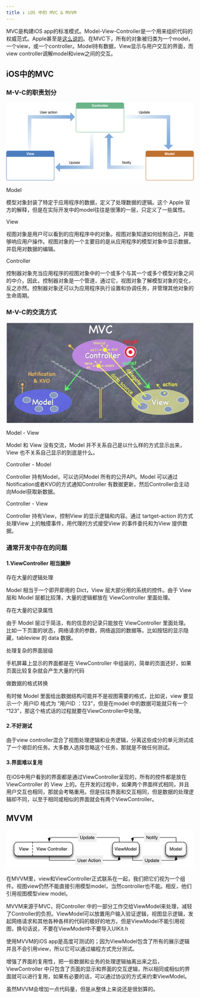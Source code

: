 ```yaml
---
title : iOS 中的 MVC & MVVM
---
```




MVC是构建iOS app的标准模式。Model-View-Controller是一个用来组织代码的权威范式。Apple甚至是[这么说的](https://developer.apple.com/library/ios/documentation/general/conceptual/devpedia-cocoacore/MVC.html)。在MVC下，所有的对象被归类为一个model，一个view，或一个controller。Model持有数据，View显示与用户交互的界面，而view controller调解model和view之间的交互。

## iOS中的MVC
### M-V-C的职责划分

![](https://raw.githubusercontent.com/DullDevil/pics/master/MVC/MVC-1.png)



Model

模型对象封装了特定于应用程序的数据，定义了处理数据的逻辑。这个 Apple 官方的解释，但是在实际开发中的model往往是很薄的一层，只定义了一些属性。



View

视图对象是用户可以看到的应用程序中的对象。视图对象知道如何绘制自己，并能够响应用户操作。视图对象的一个主要目的是从应用程序的模型对象中显示数据，并启用对数据的编辑。



Controller

控制器对象充当应用程序的视图对象中的一个或多个与其一个或多个模型对象之间的中介。因此，控制器对象是一个管道，通过它，视图对象了解模型对象的变化，反之亦然。控制器对象还可以为应用程序执行设置和协调任务，并管理其他对象的生命周期。



### M-V-C的交流方式

![](https://raw.githubusercontent.com/DullDevil/pics/master/MVC/MVC-2.jpeg)


Model - View

Model 和 View 没有交流，Model 并不关系自己是以什么样的方式显示出来，View 也不关系自己显示的到底是什么。



Controller - Model

Controller 持有Model，可以访问Model 所有的公开API。Model 可以通过 Notification或者KVO的方式通知Controller 有数据更新，然后Controller会主动向Model获取新数据。



Controller - View

Controller 持有View，控制View 的显示逻辑和内容。通过 tartget-action 的方式处理View 上的触摸事件，用代理的方式接受View 的事件委托和为View 提供数据。



### 通常开发中存在的问题

#### 1.ViewController 相当臃肿

存在大量的逻辑处理

Model 相当于一个即开即用的 Dict，View 层大部分用的系统的控件。由于 View 层和 Model 层都比较薄，大量的逻辑都放在 ViewController 里面处理。


存在大量的记录属性

由于 Model 层过于简洁，有的信息的记录只能放在 ViewController 里面处理。比如一下页面的状态，网络请求的参数，网络返回的数据等。比如按钮的显示隐藏，tableview 的 data 数据。

处理复杂的界面层级

手机屏幕上显示的界面都是在 ViewController 中组装的，简单的页面还好，如果页面比较复杂就会产生大量的代码

做数据的格式转换

有时候 Model 里面给出数据结构可能并不是视图需要的格式，比如说，view 要显示一个 用户ID 格式为 “用户ID ：123”，但是在model 中的数据可能就只有一个 “123”，那这个格式话的过程就要在ViewController中处理。

#### 2.不好测试

由于view controller混合了视图处理逻辑和业务逻辑，分离这些成分的单元测试成了一个艰巨的任务。大多数人选择忽略这个任务，那就是不做任何测试。


#### 3.界面难以复用

在iOS中用户看到的界面都是通过ViewController呈现的，所有的控件都是放在ViewController 的 View 上的。在开发的过程中，如果两个界面样式相同，并且用户交互也相同，那就会考略重用。但是往往界面和交互相同，但是数据的处理逻辑却不同，以至于相同或相似的界面就会有两个ViewController。



## MVVM

![](https://raw.githubusercontent.com/DullDevil/pics/master/MVC/MVVM.png)



在MVVM里，view和ViewController正式联系在一起，我们把它们视为一个组件。视图view仍然不能直接引用模型model，当然controller也不能。相反，他们引用视图模型view model。

MVVM来源于MVC，将Controller 中的一部分工作交给ViewModel来处理，减轻了Controller的负担。ViewModel可以放置用户输入验证逻辑，视图显示逻辑，发起网络请求和其他各种各样的代码的极好的地方。但是ViewModel不能引用视图，换句话说，不要在ViewModel中不要导入UIKit.h

使用MVVM的iOS app是高度可测试的；因为ViewModel包含了所有的展示逻辑并且不会引用view，所以它可以通过编程方式充分测试。

增强了界面的复用性，把一些数据和业务的处理逻辑抽离出来之后，ViewController 中只包含了页面的显示和界面的交互逻辑，所以相同或相似的界面就可以进行复用，如果有必要的话，可以通过协议的方式来约束ViewModel。

虽然MVVM会增加一点代码量，但是从整体上来说还是很划算的。
